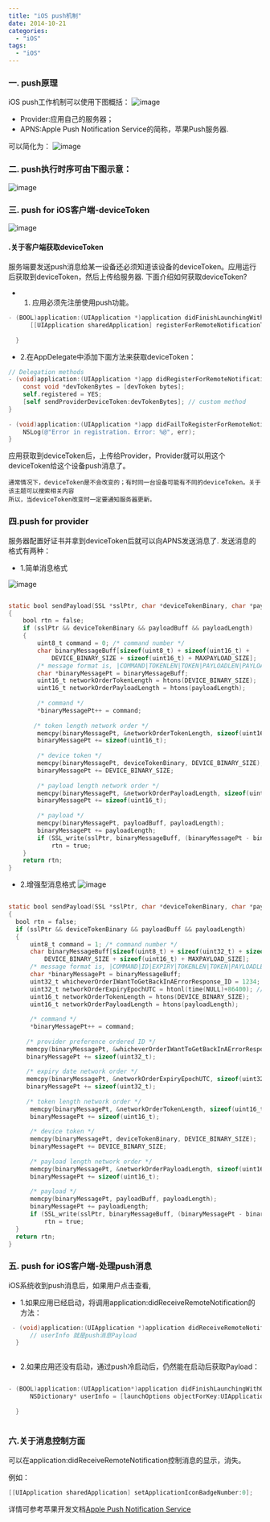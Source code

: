 ```yaml
---
title: "iOS push机制"
date: 2014-10-21
categories:
  - "iOS"
tags:
  - "iOS"
---
```

<!--more-->


### 一. push原理
iOS push工作机制可以使用下图概括：
![image](/images/post/2014-10-21-ios-push-ji-zhi/apple_push_overview.png)

<!--more-->
* Provider:应用自己的服务器；
* APNS:Apple Push Notification Service的简称，苹果Push服务器.

可以简化为：
![image](/images/post/2014-10-21-ios-push-ji-zhi/apple_push_flow_diagram.jpg)


### 二. push执行时序可由下图示意：

![image](/images/post/2014-10-21-ios-push-ji-zhi/apple_push_timing_diagram.jpg)


### 三. push for iOS客户端-deviceToken
![image](/images/post/2014-10-21-ios-push-ji-zhi/apple_push_flow_diagram_for_client.jpg)


#### .关于客户端获取deviceToken
   服务端要发送push消息给某一设备还必须知道该设备的deviceToken。应用运行后获取到deviceToken，然后上传给服务器.
   下面介绍如何获取deviceToken?

* 1. 应用必须先注册使用push功能。

``` objective-c
- (BOOL)application:(UIApplication *)application didFinishLaunchingWithOptions:(NSDictionary *)launchOptions {
      [[UIApplication sharedApplication] registerForRemoteNotificationTypes:(UIRemoteNotificationTypeAlert | UIRemoteNotificationTypeSound | UIRemoteNotificationTypeBadge)];
    
  }

``` 

* 2.在AppDelegate中添加下面方法来获取deviceToken：

``` objective-c
// Delegation methods
- (void)application:(UIApplication *)app didRegisterForRemoteNotificationsWithDeviceToken:(NSData *)devToken {
    const void *devTokenBytes = [devToken bytes];
    self.registered = YES;
    [self sendProviderDeviceToken:devTokenBytes]; // custom method
}
 
- (void)application:(UIApplication *)app didFailToRegisterForRemoteNotificationsWithError:(NSError *)err {
    NSLog(@"Error in registration. Error: %@", err);
}

```

应用获取到deviceToken后，上传给Provider，Provider就可以用这个deviceToken给这个设备push消息了。

    通常情况下，deviceToken是不会改变的；有时同一台设备可能有不同的deviceToken。关于该主题可以搜索相关内容
    所以，当deviceToken改变时一定要通知服务器更新。
    
### 四.push for provider
服务器配置好证书并拿到deviceToken后就可以向APNS发送消息了. 发送消息的格式有两种：

* 1.简单消息格式

![image](/images/post/2014-10-21-ios-push-ji-zhi/apple_push_payload_simple.png)

``` objective-c

static bool sendPayload(SSL *sslPtr, char *deviceTokenBinary, char *payloadBuff, size_t payloadLength)
{
    bool rtn = false;
    if (sslPtr && deviceTokenBinary && payloadBuff && payloadLength)
    {
        uint8_t command = 0; /* command number */
        char binaryMessageBuff[sizeof(uint8_t) + sizeof(uint16_t) +
            DEVICE_BINARY_SIZE + sizeof(uint16_t) + MAXPAYLOAD_SIZE];
        /* message format is, |COMMAND|TOKENLEN|TOKEN|PAYLOADLEN|PAYLOAD| */
        char *binaryMessagePt = binaryMessageBuff;
        uint16_t networkOrderTokenLength = htons(DEVICE_BINARY_SIZE);
        uint16_t networkOrderPayloadLength = htons(payloadLength);
 
        /* command */
        *binaryMessagePt++ = command;
 
       /* token length network order */
        memcpy(binaryMessagePt, &networkOrderTokenLength, sizeof(uint16_t));
        binaryMessagePt += sizeof(uint16_t);
 
        /* device token */
        memcpy(binaryMessagePt, deviceTokenBinary, DEVICE_BINARY_SIZE);
        binaryMessagePt += DEVICE_BINARY_SIZE;
 
        /* payload length network order */
        memcpy(binaryMessagePt, &networkOrderPayloadLength, sizeof(uint16_t));
        binaryMessagePt += sizeof(uint16_t);
 
        /* payload */
        memcpy(binaryMessagePt, payloadBuff, payloadLength);
        binaryMessagePt += payloadLength;
        if (SSL_write(sslPtr, binaryMessageBuff, (binaryMessagePt - binaryMessageBuff)) > 0)
            rtn = true;
    }
    return rtn;
}

```


* 2.增强型消息格式
![image](/images/post/2014-10-21-ios-push-ji-zhi/apple_push_payload_Enhanced.png)

``` objective-c

static bool sendPayload(SSL *sslPtr, char *deviceTokenBinary, char *payloadBuff, size_t payloadLength)
{
  bool rtn = false;
  if (sslPtr && deviceTokenBinary && payloadBuff && payloadLength)
  {
      uint8_t command = 1; /* command number */
      char binaryMessageBuff[sizeof(uint8_t) + sizeof(uint32_t) + sizeof(uint32_t) + sizeof(uint16_t) +
          DEVICE_BINARY_SIZE + sizeof(uint16_t) + MAXPAYLOAD_SIZE];
      /* message format is, |COMMAND|ID|EXPIRY|TOKENLEN|TOKEN|PAYLOADLEN|PAYLOAD| */
      char *binaryMessagePt = binaryMessageBuff;
      uint32_t whicheverOrderIWantToGetBackInAErrorResponse_ID = 1234;
      uint32_t networkOrderExpiryEpochUTC = htonl(time(NULL)+86400); // expire message if not delivered in 1 day
      uint16_t networkOrderTokenLength = htons(DEVICE_BINARY_SIZE);
      uint16_t networkOrderPayloadLength = htons(payloadLength);
 
      /* command */
      *binaryMessagePt++ = command;
 
     /* provider preference ordered ID */
     memcpy(binaryMessagePt, &whicheverOrderIWantToGetBackInAErrorResponse_ID, sizeof(uint32_t));
     binaryMessagePt += sizeof(uint32_t);
 
     /* expiry date network order */
     memcpy(binaryMessagePt, &networkOrderExpiryEpochUTC, sizeof(uint32_t));
     binaryMessagePt += sizeof(uint32_t);
 
     /* token length network order */
      memcpy(binaryMessagePt, &networkOrderTokenLength, sizeof(uint16_t));
      binaryMessagePt += sizeof(uint16_t);
 
      /* device token */
      memcpy(binaryMessagePt, deviceTokenBinary, DEVICE_BINARY_SIZE);
      binaryMessagePt += DEVICE_BINARY_SIZE;
 
      /* payload length network order */
      memcpy(binaryMessagePt, &networkOrderPayloadLength, sizeof(uint16_t));
      binaryMessagePt += sizeof(uint16_t);
 
      /* payload */
      memcpy(binaryMessagePt, payloadBuff, payloadLength);
      binaryMessagePt += payloadLength;
      if (SSL_write(sslPtr, binaryMessageBuff, (binaryMessagePt - binaryMessageBuff)) > 0)
          rtn = true;
  }
  return rtn;
}

```


### 五. push for iOS客户端-处理push消息
iOS系统收到push消息后，如果用户点击查看,

* 1.如果应用已经启动，将调用application:didReceiveRemoteNotification的方法：

``` objective-c
 - (void)application:(UIApplication *)application didReceiveRemoteNotification:(NSDictionary *)userInfo {
      // userInfo 就是push消息Payload
  }
  

```
  
* 2.如果应用还没有启动，通过push冷启动后，仍然能在启动后获取Payload：

``` objective-c

- (BOOL)application:(UIApplication*)application didFinishLaunchingWithOptions:(NSDictionary*)launchOptions {
      NSDictionary* userInfo = [launchOptions objectForKey:UIApplicationLaunchOptionsRemoteNotificationKey];
    
  }
  
```
 
### 六.关于消息控制方面  
  可以在application:didReceiveRemoteNotification控制消息的显示，消失。

例如：

``` objective-c
[[UIApplication sharedApplication] setApplicationIconBadgeNumber:0]; 

```

详情可参考苹果开发文档[Apple Push Notification Service](https://developer.apple.com/library/ios/documentation/NetworkingInternet/Conceptual/RemoteNotificationsPG/Chapters/ApplePushService.html#//apple_ref/doc/uid/TP40008194-CH100-SW5)

  
  







